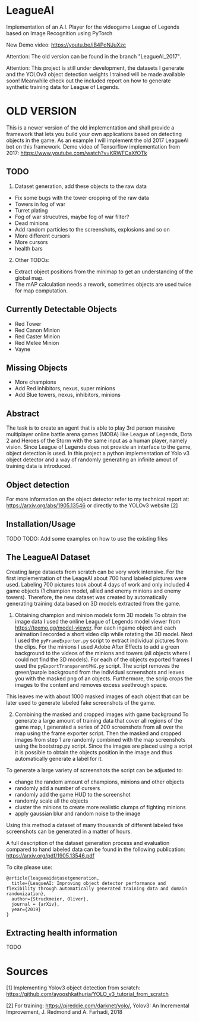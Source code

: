 # LeagueAI
Implementation of an A.I. Player for the videogame League of Legends based on Image Recognition using PyTorch

New Demo video: https://youtu.be/iB4PoNJuXzc

Attention: The old version can be found in the branch "LeagueAI_2017".

Attention: This project is still under development, the datasets I generate and the YOLOv3 object detection weights I trained will be made available soon! Meanwhile check out the included report on how to generate synthetic training data for League of Legends.

# OLD VERSION
This is a newer version of the old implementation and shall provide a framework that lets you build your own applications based on detecting objects in the game. As an example I will implement the old 2017 LeagueAI bot on this framework.
Demo video of Tensorflow implementation from 2017: https://www.youtube.com/watch?v=KRWFCaXfOTk

## TODO
1) Dataset generation, add these objects to the raw data
- Fix some bugs with the tower cropping of the raw data
- Towers in fog of war
- Turret plating
- Fog of war strucutres, maybe fog of war filter?
- Dead minions
- Add random particles to the screenshots, explosions and so on
- More different cursors
- More cursors
- health bars

2) Other TODOs:
- Extract object positions from the minimap to get an understanding of the global map.
- The mAP calculation needs a rework, sometimes objects are used twice for map computation.


## Currently Detectable Objects
- Red Tower
- Red Canon Minion
- Red Caster Minion
- Red Melee Minion
- Vayne

## Missing Objects
- More champions
- Add Red inhibitors, nexus, super minions
- Add Blue towers, nexus, inhibitors, minions

## Abstract
The task is to create an agent that is able to play 3rd person massive multiplayer online battle arena games (MOBA) like League of Legends, Dota 2 and Heroes of the Storm with the same input as a human player, namely vision.
Since League of Legends does not provide an interface to the game, object detection is used.
In this project a python implementation of Yolo v3 object detector and a way of randomly generating an infinite amout of training data is introduced.

## Object detection
For more information on the object detector refer to my technical report at: https://arxiv.org/abs/1905.13546 or directly to the YOLOv3 website [2]

## Installation/Usage
TODO
TODO: Add some examples on how to use the existing files

## The LeagueAI Dataset
Creating large datasets from scratch can be very work intensive.
For the first implementation of the LeageAI about 700 hand labeled pictures were used.
Labeling 700 pictures took about 4 days of work and only included 4 game objects (1 champion model, allied and enemy minions and enemy towers).
Therefore, the new dataset was created by automatically generating training data based on 3D models extracted from the game.

1. Obtaining champion and minion models form 3D models
To obtain the image data I used the online League of Legends model viewer from https://teemo.gg/model-viewer.
For each ingame object and each animation I recorded a short video clip while rotating the 3D model.
Next I used the `pyFrameExporter.py` script to extract individual pictures from the clips.
For the minions I used Adobe After Effects to add a green background to the videos of the minions and towers (all objects where I could not find the 3D models).
For each of the objects exported frames I used the `pyExportTransparentPNG.py` script.
The script removes the green/purple background from the individual screenshots and leaves you with the masked png of an objects.
Furthermore, the scrip crops the images to the content and removes excess seethrough space.

This leaves me with about 1000 masked images of each object that can be later used to generate labeled fake screenshots of the game.

2. Combining the masked and cropped images with game background 
To generate a large amount of training data that cover all regions of the game map, I generated a series of 200 screenshots from all over the map using the frame exporter script.
Then the masked and cropped images from step 1 are randomly combined with the map screenshots using the bootstrap.py script.
Since the images are placed using a script it is possible to obtain the objects position in the image and thus automatically generate a label for it.

To generate a large variety of screenshots the script can be adjusted to:
- change the random amount of champions, minions and other objects 
- randomly add a number of cursers
- randomly add the game HUD to the screenshot
- randomly scale all the objects
- cluster the minions to create more realistic clumps of fighting minions
- apply gaussian blur and random noise to the image

Using this method a dataset of many thousands of different labeled fake screenshots can be generated in a matter of hours.

A full description of the dataset generation process and evaluation compared to hand labeled data can be found in the following publication: https://arxiv.org/pdf/1905.13546.pdf

To cite please use:
```
@article{leagueaidatasetgeneration,
  title={LeagueAI: Improving object detector performance and flexibility through automatically generated training data and domain randomization},
  author={Struckmeier, Oliver},
  journal = {arXiv},
  year={2019}
}
```

## Extracting health information
TODO


# Sources
[1] Implementing Yolov3 object detection from scratch: https://github.com/ayooshkathuria/YOLO_v3_tutorial_from_scratch

[2] For training: https://pjreddie.com/darknet/yolo/, Yolov3: An Incremental Improvement, J. Redmond and A. Farhadi, 2018
